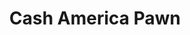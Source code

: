 ---
title: "Cash America Pawn"
url: /chicago/cash-america-pawn-north-clark-street/
shop: pawnbroker
---